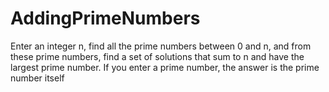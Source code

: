 # AddingPrimeNumbers
Enter an integer n, find all the prime numbers between 0 and n, and from these prime numbers, find a set of solutions that sum to n and have the largest prime number. If you enter a prime number, the answer is the prime number itself
